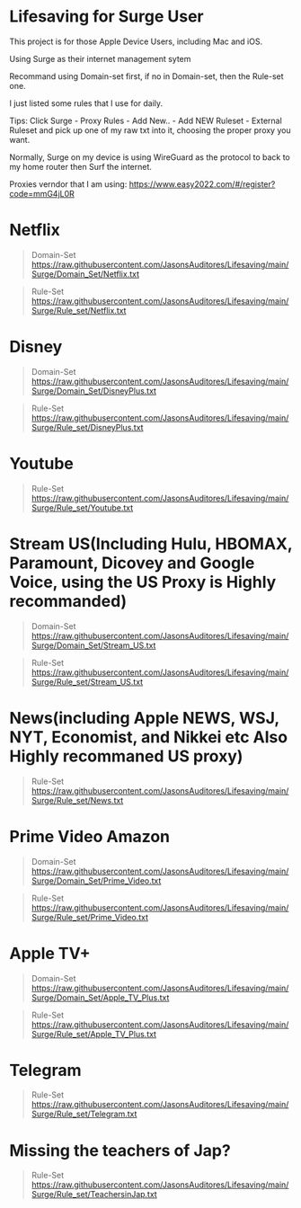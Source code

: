 # Lifesaving for Surge User
This project is for those Apple Device Users, including Mac and iOS.

Using Surge as their internet management sytem

Recommand using Domain-set first, if no in Domain-set, then the Rule-set one.

I just listed some rules that I use for daily.

Tips: Click Surge - Proxy Rules - Add New.. - Add NEW Ruleset - External Ruleset and pick up one of my raw txt into it, choosing the proper proxy you want.

Normally, Surge on my device is using WireGuard as the protocol to back to my home router then Surf the internet.

Proxies verndor that I am using: https://www.easy2022.com/#/register?code=mmG4jL0R
# Netflix
> Domain-Set
https://raw.githubusercontent.com/JasonsAuditores/Lifesaving/main/Surge/Domain_Set/Netflix.txt

> Rule-Set
https://raw.githubusercontent.com/JasonsAuditores/Lifesaving/main/Surge/Rule_set/Netflix.txt
# Disney
> Domain-Set https://raw.githubusercontent.com/JasonsAuditores/Lifesaving/main/Surge/Domain_Set/DisneyPlus.txt

> Rule-Set
https://raw.githubusercontent.com/JasonsAuditores/Lifesaving/main/Surge/Rule_set/DisneyPlus.txt
# Youtube
> Rule-Set
https://raw.githubusercontent.com/JasonsAuditores/Lifesaving/main/Surge/Rule_set/Youtube.txt
# Stream US(Including Hulu, HBOMAX, Paramount, Dicovey and Google Voice, using the US Proxy is Highly recommanded)
> Domain-Set
https://raw.githubusercontent.com/JasonsAuditores/Lifesaving/main/Surge/Domain_Set/Stream_US.txt

> Rule-Set
https://raw.githubusercontent.com/JasonsAuditores/Lifesaving/main/Surge/Rule_set/Stream_US.txt
# News(including Apple NEWS, WSJ, NYT, Economist, and Nikkei etc Also Highly recommaned US proxy)
> Rule-Set
https://raw.githubusercontent.com/JasonsAuditores/Lifesaving/main/Surge/Rule_set/News.txt
# Prime Video Amazon
> Domain-Set
https://raw.githubusercontent.com/JasonsAuditores/Lifesaving/main/Surge/Domain_Set/Prime_Video.txt

> Rule-Set
https://raw.githubusercontent.com/JasonsAuditores/Lifesaving/main/Surge/Rule_set/Prime_Video.txt
# Apple TV+
> Domain-Set
https://raw.githubusercontent.com/JasonsAuditores/Lifesaving/main/Surge/Domain_Set/Apple_TV_Plus.txt

> Rule-Set
https://raw.githubusercontent.com/JasonsAuditores/Lifesaving/main/Surge/Rule_set/Apple_TV_Plus.txt
# Telegram
> Rule-Set
https://raw.githubusercontent.com/JasonsAuditores/Lifesaving/main/Surge/Rule_set/Telegram.txt
# Missing the teachers of Jap? 
> Rule-Set
https://raw.githubusercontent.com/JasonsAuditores/Lifesaving/main/Surge/Rule_set/TeachersinJap.txt
